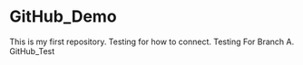 # GitHub_Demo
This is my first repository.
Testing for how to connect.
Testing For Branch A.
 GitHub_Test
